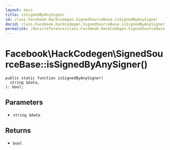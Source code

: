 ```yaml
---
layout: docs
title: isSignedByAnySigner
id: class.Facebook.HackCodegen.SignedSourceBase.isSignedByAnySigner
docid: class.Facebook.HackCodegen.SignedSourceBase.isSignedByAnySigner
permalink: /docs/reference/class.Facebook.HackCodegen.SignedSourceBase.isSignedByAnySigner.md
---
```

# Facebook\\HackCodegen\\SignedSourceBase::isSignedByAnySigner()




``` Hack
public static function isSignedByAnySigner(
  string $data,
): bool;
```




## Parameters




* ` string $data `




## Returns




- ` bool `